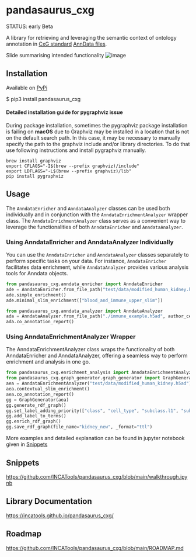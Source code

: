 # pandasaurus_cxg

STATUS: early Beta

A library for retrieving and leveraging the semantic context of ontology annotation in [CxG standard](https://github.com/chanzuckerberg/single-cell-curation/blob/main/schema/3.0.0/schema.md) [AnnData files](https://anndata.readthedocs.io/en/latest/).

Slide summarising intended functionality
![image](https://github.com/INCATools/pandasaurus_cxg/assets/112839/3082dcd2-dd2f-469d-9076-4eabcc83130d)

## Installation

Available on [PyPi](https://pypi.org/project/pandasaurus-cxg)

$ pip3 install pandasaurus_cxg

#### Detailed installation guide for pygraphviz issue

During package installation, sometimes the pygraphviz package installation is failing on **macOS** due to Graphviz may be 
installed in a location that is not on the default search path. In this case, it may be necessary to manually 
specify the path to the graphviz include and/or library directories. To do that use following instructions and install 
pygraphviz manually.

```
brew install graphviz
export CFLAGS="-I$(brew --prefix graphviz)/include"
export LDFLAGS="-L$(brew --prefix graphviz)/lib"
pip install pygraphviz
```

## Usage

The `AnndataEnricher` and `AnndataAnalyzer` classes can be used both individually and in conjunction with the `AnndataEnrichmentAnalyzer` wrapper class. The `AnndataEnrichmentAnalyzer` class serves as a convenient way to leverage the functionalities of both `AnndataEnricher` and `AnndataAnalyzer`.

### Using AnndataEnricher and AnndataAnalyzer Individually

You can use the `AnndataEnricher` and `AnndataAnalyzer` classes separately to perform specific tasks on your data. For instance, `AnndataEnricher` facilitates data enrichment, while `AnndataAnalyzer` provides various analysis tools for Anndata objects.

```python
from pandasaurus_cxg.anndata_enricher import AnndataEnricher
ade = AnndataEnricher.from_file_path("test/data/modified_human_kidney.h5ad")
ade.simple_enrichment()
ade.minimal_slim_enrichment(["blood_and_immune_upper_slim"])
```

```python
from pandasaurus_cxg.anndata_analyzer import AnndataAnalyzer
ada = AnndataAnalyzer.from_file_path("./immune_example.h5ad", author_cell_type_list = ['subclass.full', 'subclass.l3', 'subclass.l2', 'subclass.l1', 'class', 'author_cell_type'])
ada.co_annotation_report()
```

### Using AnndataEnrichmentAnalyzer Wrapper

The AnndataEnrichmentAnalyzer class wraps the functionality of both AnndataEnricher and AnndataAnalyzer, offering a seamless way to perform enrichment and analysis in one go.

```python
from pandasaurus_cxg.enrichment_analysis import AnndataEnrichmentAnalyzer
from pandasaurus_cxg.graph_generator.graph_generator import GraphGenerator
aea = AnndataEnrichmentAnalyzer("test/data/modified_human_kidney.h5ad")
aea.contextual_slim_enrichment()
aea.co_annotation_report()
gg = GraphGenerator(aea)
gg.generate_rdf_graph()
gg.set_label_adding_priority(["class", "cell_type", "subclass.l1", "subclass.l1", "subclass.full", "subclass.l2", "subclass.l3"])
gg.add_label_to_terms()
gg.enrich_rdf_graph()
gg.save_rdf_graph(file_name="kidney_new", _format="ttl")
```
More examples and detailed explanation can be found in jupyter notebook given in [Snippets](#Snippets)

## Snippets

https://github.com/INCATools/pandasaurus_cxg/blob/main/walkthrough.ipynb

## Library Documentation

https://incatools.github.io/pandasaurus_cxg/

## Roadmap

https://github.com/INCATools/pandasaurus_cxg/blob/main/ROADMAP.md
